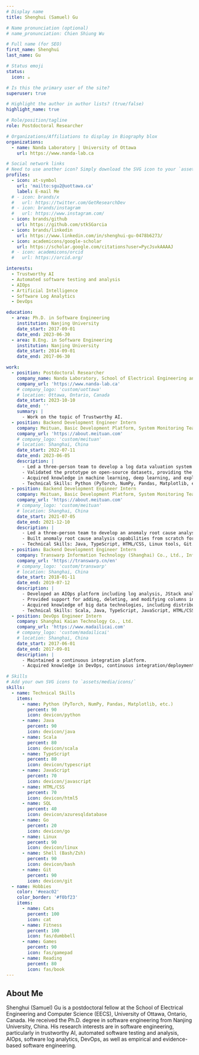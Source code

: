 ```yaml
---
# Display name
title: Shenghui (Samuel) Gu

# Name pronunciation (optional)
# name_pronunciation: Chien Shiung Wu

# Full name (for SEO)
first_name: Shenghui
last_name: Gu

# Status emoji
status:
  icon: ☕️

# Is this the primary user of the site?
superuser: true

# Highlight the author in author lists? (true/false)
highlight_name: true

# Role/position/tagline
role: Postdoctoral Researcher

# Organizations/Affiliations to display in Biography blox
organizations:
  - name: Nanda Laboratory | University of Ottawa
    url: https://www.nanda-lab.ca

# Social network links
# Need to use another icon? Simply download the SVG icon to your `assets/media/icons/` folder.
profiles:
  - icon: at-symbol
    url: 'mailto:sgu2@uottawa.ca'
    label: E-mail Me
  # - icon: brands/x
  #   url: https://twitter.com/GetResearchDev
  # - icon: brands/instagram
  #   url: https://www.instagram.com/
  - icon: brands/github
    url: https://github.com/stkSGarcia
  - icon: brands/linkedin
    url: https://www.linkedin.com/in/shenghui-gu-0478b6273/
  - icon: academicons/google-scholar
    url: https://scholar.google.com/citations?user=PycJsvkAAAAJ
  # - icon: academicons/orcid
  #   url: https://orcid.org/

interests:
  - Trustworthy AI
  - Automated software testing and analysis
  - AIOps
  - Artificial Intelligence
  - Software Log Analytics
  - DevOps

education:
  - area: Ph.D. in Software Engineering
    institution: Nanjing University
    date_start: 2017-09-01
    date_end: 2023-06-30
  - area: B.Eng. in Software Engineering
    institution: Nanjing University
    date_start: 2014-09-01
    date_end: 2017-06-30

work:
  - position: Postdoctoral Researcher
    company_name: Nanda Laboratory, School of Electrical Engineering and Computer Science, University of Ottawa
    company_url: 'https://www.nanda-lab.ca'
    # company_logo: 'custom/uottawa'
    # location: Ottawa, Ontario, Canada
    date_start: 2023-10-10
    date_end: ''
    summary: |
      - Work on the topic of Trustworthy AI.
  - position: Backend Development Engineer Intern
    company: Meituan, Basic Development Platform, System Monitoring Team
    company_url: 'https://about.meituan.com'
    # company_logo: 'custom/meituan'
    # location: Shanghai, China
    date_start: 2022-07-11
    date_end: 2023-06-05
    description: |
      - Led a three-person team to develop a log data valuation system utilizing deep learning and explainable artificial intelligence technologies.
      - Validated the prototype on open-source datasets, providing the foundation for the team to save costs on log data storage and analysis.
      - Acquired knowledge in machine learning, deep learning, and explainable artificial intelligence.
      - Technical Skills: Python (PyTorch, NumPy, Pandas, Matplotlib, etc.), Linux tools, Git.
  - position: Backend Development Engineer Intern
    company: Meituan, Basic Development Platform, System Monitoring Team
    company_url: 'https://about.meituan.com'
    # company_logo: 'custom/meituan'
    # location: Shanghai, China
    date_start: 2021-07-05
    date_end: 2021-12-10
    description: |
      - Led a three-person team to develop an anomaly root cause analysis system utilizing multiple monitoring data sources and deployed the system in a production environment.
      - Built anomaly root cause analysis capabilities from scratch for the team at the company.
      - Technical Skills: Java, TypeScript, HTML/CSS, Linux tools, Git.
  - position: Backend Development Engineer Intern
    company: Transwarp Information Technology (Shanghai) Co., Ltd., Infrastructure Department
    company_url: 'https://transwarp.cn/en'
    # company_logo: 'custom/transwarp'
    # location: Shanghai, China
    date_start: 2018-01-11
    date_end: 2019-07-12
    description: |
      - Developed an AIOps platform including log analysis, JStack analysis, and operational knowledge base.
      - Provided support for adding, deleting, and modifying columns in database tables for a distributed columnar database.
      - Acquired knowledge of big data technologies, including distributed architecture and database principles.
      - Technical Skills: Scala, Java, TypeScript, JavaScript, HTML/CSS, Linux tools, Git.
  - position: DevOps Engineer Intern
    company: Shanghai Kaian Technology Co., Ltd.
    company_url: 'https://www.madailicai.com'
    # company_logo: 'custom/madailicai'
    # location: Shanghai, China
    date_start: 2017-06-01
    date_end: 2017-09-01
    description: |
      - Maintained a continuous integration platform.
      - Acquired knowledge in DevOps, continuous integration/deployment.

# Skills
# Add your own SVG icons to `assets/media/icons/`
skills:
  - name: Technical Skills
    items:
      - name: Python (PyTorch, NumPy, Pandas, Matplotlib, etc.)
        percent: 90
        icon: devicon/python
      - name: Java
        percent: 90
        icon: devicon/java
      - name: Scala
        percent: 80
        icon: devicon/scala
      - name: TypeScript
        percent: 80
        icon: devicon/typescript
      - name: JavaScript
        percent: 70
        icon: devicon/javascript
      - name: HTML/CSS
        percent: 70
        icon: devicon/html5
      - name: SQL
        percent: 40
        icon: devicon/azuresqldatabase
      - name: Go
        percent: 20
        icon: devicon/go
      - name: Linux
        percent: 90
        icon: devicon/linux
      - name: Shell (Bash/Zsh)
        percent: 90
        icon: devicon/bash
      - name: Git
        percent: 90
        icon: devicon/git
  - name: Hobbies
    color: '#eeac02'
    color_border: '#f0bf23'
    items:
      - name: Cats
        percent: 100
        icon: cat
      - name: Fitness
        percent: 100
        icon: fas/dumbbell
      - name: Games
        percent: 90
        icon: fas/gamepad
      - name: Reading
        percent: 80
        icon: fas/book
---
```


## About Me

Shenghui (Samuel) Gu is a postdoctoral fellow at the School of Electrical Engineering and Computer Science (EECS), University of Ottawa, Ontario, Canada. He received the Ph.D. degree in software engineering from Nanjing University, China. His research interests are in software engineering, particularly in trustworthy AI, automated software testing and analysis, AIOps, software log analytics, DevOps, as well as empirical and evidence-based software engineering.
